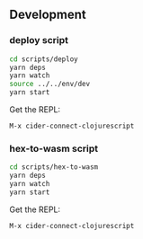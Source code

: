 ## Development ##

### deploy script

```bash
cd scripts/deploy
yarn deps
yarn watch
source ../../env/dev
yarn start
```

Get the REPL:

```
M-x cider-connect-clojurescript
```

### hex-to-wasm script

```bash
cd scripts/hex-to-wasm
yarn deps
yarn watch
yarn start
```

Get the REPL:
```
M-x cider-connect-clojurescript
```
